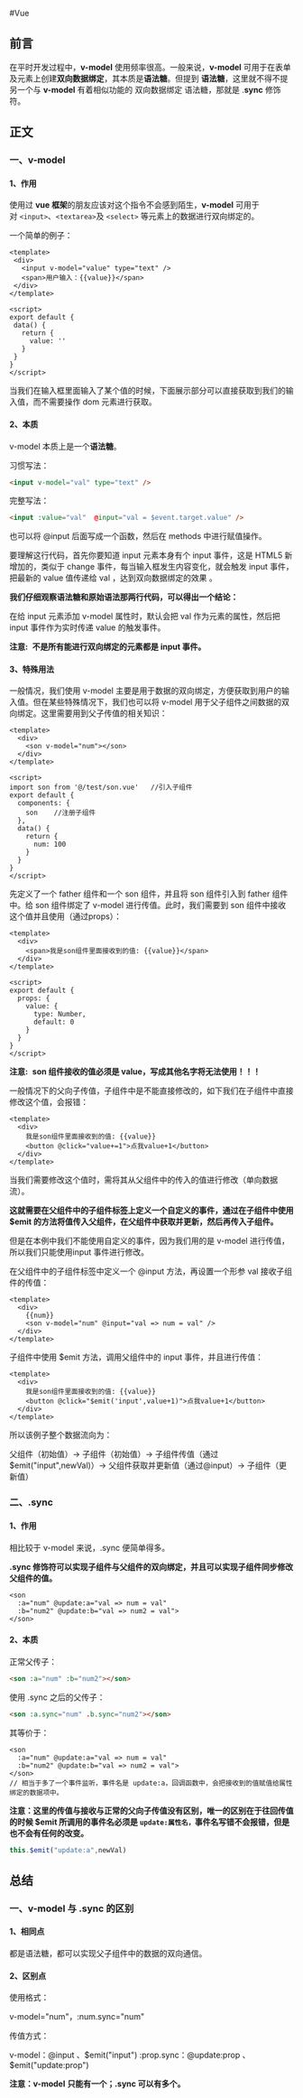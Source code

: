 #Vue 


## 前言

在平时开发过程中，**v-model** 使用频率很高。一般来说，**v-model** 可用于在表单及元素上创建**双向数据绑定**，其本质是**语法糖**。但提到 **语法糖**，这里就不得不提另一个与 **v-model** 有着相似功能的 双向数据绑定 语法糖，那就是 .**sync** 修饰符。

## 正文

### 一、v-model

#### **1、作用**

使用过 **vue 框架**的朋友应该对这个指令不会感到陌生，**v-model** 可用于对 `<input>`、`<textarea>`及 `<select>` 等元素上的数据进行双向绑定的。

一个简单的例子：

```vue
<template>
 <div>
   <input v-model="value" type="text" />
   <span>用户输入：{{value}}</span>
 </div>
</template>
 
<script>
export default {
 data() {
   return {
     value: ''
   }
 }
}
</script>
```

当我们在输入框里面输入了某个值的时候，下面展示部分可以直接获取到我们的输入值，而不需要操作 dom 元素进行获取。

#### 2、本质

v-model 本质上是一个**语法糖**。

习惯写法：

```html
<input v-model="val" type="text" />
```

完整写法：

```html
<input :value="val"  @input="val = $event.target.value" />
```

也可以将 @input 后面写成一个函数，然后在 methods 中进行赋值操作。

要理解这行代码，首先你要知道 input 元素本身有个 input 事件，这是 HTML5 新增加的，类似于 change 事件，每当输入框发生内容变化，就会触发 input 事件，把最新的 value 值传递给 val ，达到双向数据绑定的效果 。

**我们仔细观察语法糖和原始语法那两行代码，可以得出一个结论：**

在给 input 元素添加 v-model 属性时，默认会把 val 作为元素的属性，然后把 input 事件作为实时传递 value 的触发事件。

**注意:**  **不是所有能进行双向绑定的元素都是 input 事件。**

#### 3、特殊用法

一般情况，我们使用 v-model 主要是用于数据的双向绑定，方便获取到用户的输入值。但在某些特殊情况下，我们也可以将 v-model 用于父子组件之间数据的双向绑定。这里需要用到父子传值的相关知识：

```vue
<template>
  <div>
    <son v-model="num"></son>
  </div>
</template>
 
<script>
import son from '@/test/son.vue'   //引入子组件
export default {
  components: {
    son    //注册子组件
  },
  data() {
    return {
      num: 100
    }
  }
}
</script>
```

先定义了一个 father 组件和一个 son 组件，并且将 son 组件引入到 father 组件中。给 son 组件绑定了 v-model 进行传值。此时，我们需要到 son 组件中接收这个值并且使用（通过props）：

```vue
<template>
  <div>
    <span>我是son组件里面接收到的值: {{value}}</span>
  </div>
</template>
 
<script>
export default {
  props: {
    value: {
      type: Number,
      default: 0
    }
  }
}
</script>
```

**注意:**  **son 组件接收的值必须是 value，写成其他名字将无法使用！！！**

一般情况下的父向子传值，子组件中是不能直接修改的，如下我们在子组件中直接修改这个值，会报错：

```vue
<template>
  <div>
    我是son组件里面接收到的值: {{value}}
    <button @click="value+=1">点我value+1</button>  
  </div>
</template>
```

当我们需要修改这个值时，需将其从父组件中的传入的值进行修改（单向数据流）。

**这就需要在父组件中的子组件标签上定义一个自定义的事件，通过在子组件中使用 $emit 的方法将值传入父组件，在父组件中获取并更新，然后再传入子组件。**

但是在本例中我们不能使用自定义的事件，因为我们用的是 v-model 进行传值，所以我们只能使用input 事件进行修改。

在父组件中的子组件标签中定义一个 @input 方法，再设置一个形参 val 接收子组件的传值：

```vue
<template>
  <div>
    {{num}}
    <son v-model="num" @input="val => num = val" />
  </div>
</template>
```

子组件中使用 $emit 方法，调用父组件中的 input 事件，并且进行传值：

```vue
<template>
  <div>
    我是son组件里面接收到的值: {{value}}
    <button @click="$emit('input',value+1)">点我value+1</button>
  </div>
</template>
```

所以该例子整个数据流向为：

父组件（初始值）-> 子组件（初始值）-> 子组件传值（通过$emit("input",newVal)）-> 父组件获取并更新值（通过@input）-> 子组件（更新值）

### 二、.sync

#### 1、作用

相比较于 v-model 来说，.sync 便简单得多。

**.sync 修饰符可以实现子组件与父组件的双向绑定，并且可以实现子组件同步修改父组件的值。**

```vue
<son
  :a="num" @update:a="val => num = val"
  :b="num2" @update:b="val => num2 = val">
</son> 
```

#### 2、本质

正常父传子：

```html
<son :a="num" :b="num2"></son>
```

使用 .sync 之后的父传子：

```html
<son :a.sync="num" .b.sync="num2"></son> 
```

其等价于：

```vue
<son
  :a="num" @update:a="val => num = val"
  :b="num2" @update:b="val => num2 = val">
</son> 
// 相当于多了一个事件监听，事件名是 update:a，回调函数中，会把接收到的值赋值给属性绑定的数据项中。
```

**注意：这里的传值与接收与正常的父向子传值没有区别，唯一的区别在于往回传值的时候 $emit 所调用的事件名必须是 `update:属性名，`事件名写错不会报错，但是也不会有任何的改变。**

```javascript
this.$emit("update:a",newVal)
```

## 总结

### 一、v-model 与 .sync 的区别

#### 1、相同点

都是语法糖，都可以实现父子组件中的数据的双向通信。

#### 2、区别点

使用格式：

v-model="num"，:num.sync="num"

传值方式：

v-model：@input 、$emit("input")  
:prop.sync：@update:prop 、$emit("update:prop")

**注意：v-model** **只能有一个；.sync 可以有多个。**